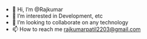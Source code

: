 - 👋 Hi, I’m @Rajkumar
- 👀 I’m interested in Development, etc
- 💞️ I’m looking to collaborate on any technology
- 📫 How to reach me rajkumarpatil2203@gmail.com

<!---
Rajkumsr/Rajkumsr is a ✨ special ✨ repository because its `README.md` (this file) appears on your GitHub profile.
You can click the Preview link to take a look at your changes.
--->
